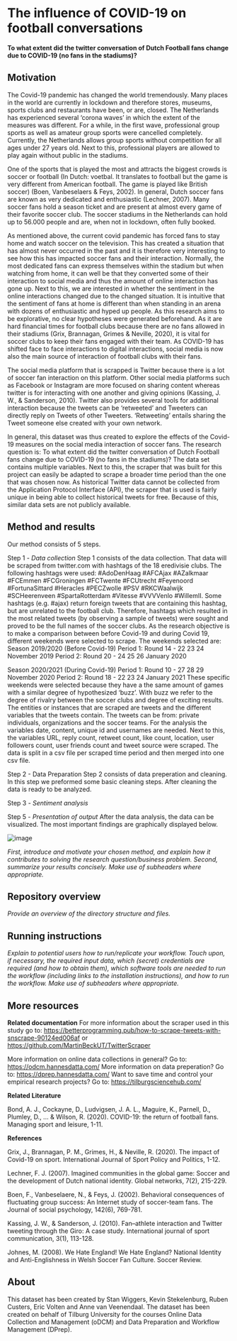 # The influence of COVID-19 on football conversations

__To what extent did the twitter conversation of Dutch Football fans change due to COVID-19 (no fans in the stadiums)?__

## Motivation
The Covid-19 pandemic has changed the world tremendously. Many places in the world are currently in lockdown and therefore stores, museums, sports clubs and restaurants have been, or are, closed. The Netherlands has experienced several ‘corona waves’ in which the extent of the measures was different. For a while, in the first wave, professional group sports as well as amateur group sports were cancelled completely. Currently, the Netherlands allows group sports without competition for all ages under 27 years old. Next to this, professional players are allowed to play again without public in the stadiums. 

One of the sports that is played the most and attracts the biggest crowds is soccer or football (In Dutch: voetbal. It translates to football but the game is very different from American football. The game is played like British soccer) (Boen, Vanbeselaers & Feys, 2002). In general, Dutch soccer fans are known as very dedicated and enthusiastic (Lechner, 2007). Many soccer fans hold a season ticket and are present at almost every game of their favorite soccer club. The soccer stadiums in the Netherlands can hold up to 56.000 people and are, when not in lockdown, often fully booked. 

As mentioned above, the current covid pandemic has forced fans to stay home and watch soccer on the television. This has created a situation that has almost never occurred in the past and it is therefore very interesting to see how this has impacted soccer fans and their interaction. Normally, the most dedicated fans can express themselves within the stadium but when watching from home, it can well be that they converted some of their interaction to social media and thus the amount of online interaction has gone up. Next to this, we are interested in whether the sentiment in the online interactions changed due to the changed situation. It is intuitive that the sentiment of fans at home is different than when standing in an arena with dozens of enthusiastic and hyped up people. As this research aims to be explorative, no clear hypotheses were generated beforehand. 
As it are hard financial times for football clubs because there are no fans allowed in their stadiums (Grix, Brannagan, Grimes & Neville, 2020), it is vital for soccer clubs to keep their fans engaged with their team. As COVID-19 has shifted face to face interactions to digital interactions, social media is now also the main source of interaction of football clubs with their fans.

The social media platform that is scrapped is Twitter because there is a lot of soccer fan interaction on this platform. Other social media platforms such as Facebook or Instagram are more focused on sharing content whereas twitter is for interacting with one another and giving opinions (Kassing, J. W., & Sanderson, 2010). Twitter also provides several tools for additional interaction because the tweets can be ‘retweeted’ and Tweeters can directly reply on Tweets of other Tweeters. ‘Retweeting’ entails sharing the Tweet someone else created with your own network. 

In general, this dataset was thus created to explore the effects of the Covid-19 measures on the social media interaction of soccer fans. The research question is: To what extent did the twitter conversation of Dutch Football fans change due to COVID-19 (no fans in the stadiums)? The data set contains multiple variables. Next to this, the scraper that was built for this project can easily be adapted to scrape a broader time period than the one that was chosen now. As historical Twitter data cannot be collected from the Application Protocol Interface (API), the scraper that is used is fairly unique in being able to collect historical tweets for free. Because of this, similar data sets are not publicly available. 


## Method and results
Our method consists of 5 steps.

Step 1 - _Data collection_
Step 1 consists of the data collection. That data will be scraped from twitter.com with hashtags of the 18 eredivisie clubs.  The following hashtags were used: #AdoDenHaag #AFCAjax #AZalkmaar #FCEmmen #FCGroningen #FCTwente #FCUtrecht #Feyenoord #FortunaSittard #Heracles #PECZwolle #PSV #RKCWaalwijk #SCHeerenveen #SpartaRotterdam #Vitesse #VVVVenlo #WillemII. Some hashtags (e.g. #ajax) return foreign tweets that are containing this hashtag, but are unrelated to the football club. Therefore, hashtags which resulted in the most related tweets (by observing a sample of tweets) were sought and proved to be the full names of the soccer clubs.
As the research objective is to make a comparison between before Covid-19 and during Covid 19, different weekends were selected to scrape. The weekends selected are:  
Season 2019/2020 (Before Covid-19)
Period 1: Round 14 - 22 23 24 November 2019
Period 2: Round 20 - 24 25 26 January 2020

Season 2020/2021 (During Covid-19)
Period 1: Round 10 - 27 28 29 November 2020
Period 2: Round 18 - 22 23 24 January 2021
These specific weekends were selected because they have a the same amount of games with a similar degree of hypothesized ‘buzz’. With buzz we refer to the degree of rivalry between the soccer clubs and degree of exciting results. 
The entities or instances that are scraped are tweets and the different variables that the tweets contain. The tweets can be from: private individuals, organizations and the soccer teams. For the analysis the variables date, content, unique id and usernames are needed. Next to this, the variables URL, reply count, retweet count, like count, location, user followers count, user friends count and tweet source were scraped. The data is split in a csv file per scraped time period and then merged into one csv file. 

Step 2 - Data Preparation
Step 2 consists of data preperation and cleaning. In this step we preformed some basic cleaning steps. After cleaning the data is ready to be analyzed. 

Step 3 - _Sentiment analysis_

Step 5 - _Presentation of output_
After the data analysis, the data can be visualized. The most important findings are graphically displayed below. 

![image](https://user-images.githubusercontent.com/79858036/112064499-593b1700-8b63-11eb-9040-fcdf0697310f.png)


_First, introduce and motivate your chosen method, and explain how it contributes to solving the research question/business problem.
Second, summarize your results concisely. Make use of subheaders where appropriate._

## Repository overview

_Provide an overview of the directory structure and files._

## Running instructions

_Explain to potential users how to run/replicate your workflow. Touch upon, if necessary, the required input data, which (secret) credentials are required (and how to obtain them), which software tools are needed to run the workflow (including links to the installation instructions), and how to run the workflow. Make use of subheaders where appropriate._

## More resources
__Related documentation__ 
For more information about the scraper used in this study go to:  https://betterprogramming.pub/how-to-scrape-tweets-with-snscrape-90124ed006af or https://github.com/MartinBeckUT/TwitterScraper

More information on online data collections in general? Go to: https://odcm.hannesdatta.com/
More information on data preperation? Go to: https://dprep.hannesdatta.com/
Want to save time and control your empirical research projects? Go to: https://tilburgsciencehub.com/

__Related Literature__

Bond, A. J., Cockayne, D., Ludvigsen, J. A. L., Maguire, K., Parnell, D., Plumley, D., ... & Wilson, R. (2020). COVID-19: the return of football fans. Managing sport and leisure, 1-11.

__References__

Grix, J., Brannagan, P. M., Grimes, H., & Neville, R. (2020). The impact of Covid-19 on sport. International Journal of Sport Policy and Politics, 1-12.

Lechner, F. J. (2007). Imagined communities in the global game: Soccer and the development of Dutch national identity. Global networks, 7(2), 215-229.

Boen, F., Vanbeselaere, N., & Feys, J. (2002). Behavioral consequences of fluctuating group success: An Internet study of soccer-team fans. The Journal of social psychology, 142(6), 769-781.

Kassing, J. W., & Sanderson, J. (2010). Fan–athlete interaction and Twitter tweeting through the Giro: A case study. International journal of sport communication, 3(1), 113-128.

Johnes, M. (2008). We Hate England! We Hate England? National Identity and Anti-Englishness in Welsh Soccer Fan Culture. Soccer Review.

## About

This dataset has been created by Stan Wiggers, Kevin Stekelenburg, Ruben Custers, Eric Volten and Anne van Veenendaal. The dataset has been created on behalf of Tilburg University for the courses Online Data Collection and Management (oDCM) and Data Preparation and Workflow Management (DPrep). 

